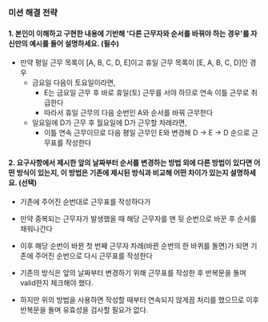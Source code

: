 ### 미션 해결 전략 
#### 1. 본인이 이해하고 구현한 내용에 기반해 '다른 근무자와 순서를 바꿔야 하는 경우'를 자신만의 예시를 들어 설명하세요. (필수)       

- 만약 평일 근무 목록이 [A, B, C, D, E]이고 휴일 근무 목록이 [E, A, B, C, D]인 경우
  - 금요일 다음이 토요일이라면,
    - E는 금요일 근무 후 바로 휴일(토) 근무를 서야 하므로 연속 이틀 근무로 취급한다
    - 따라서 휴일 근무의 다음 순번인 A와 순서를 바꿔 근무한다
  - 일요일에 D가 근무 후 월요일에 D가 근무할 차례라면, 
    - 이틀 연속 근무이므로 다음 평일 근무인 E와 변경해 D -> E -> D 순으로 근무표를 작성한다

#### 2. 요구사항에서 제시한 앞의 날짜부터 순서를 변경하는 방법 외에 다른 방법이 있다면 어떤 방식이 있는지, 이 방법은 기존에 제시된 방식과 비교해 어떤 차이가 있는지 설명하세요. (선택)

- 기존에 주어진 순번대로 근무표를 작성하다가
- 만약 중복되는 근무자가 발생했을 때 해당 근무자를 맨 뒷 순번으로 바꾼 후 순서를 채워나간다
- 이후 해당 순번이 바뀐 첫 번째 근무자 차례(바뀐 순번의 한 바퀴를 돌면)가 되면 기존에 주어진 순번으로 다시 근무표를 작성한다

- 기존의 방식은 앞의 날짜부터 변경하기 위해 근무표를 작성한 후 반복문을 돌며 valid한지 체크해야 했다.
- 하지만 위의 방법을 사용하면 작성할 때부터 연속되지 않게끔 처리를 했으므로 이후 반복문을 돌며 유효성을 검사할 필요가 없다.